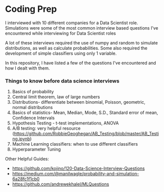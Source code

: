 # Coding Prep

I interviewed with 10 different companies for a Data Scientist role. Simulations were some of the most common interview based questions I've encountered while interviewing for Data Scientist roles 

A lot of these interviews required the use of numpy and random to simulate distributions, as well as calculate probabilities. Some also required the development of simple classifiers using only 1 variable. 

In this repository, I have listed a few of the questions I've encountered and how I dealt with them. 

### Things to know before data science interviews 

1. Basics of probability 
2. Central limit theorem, law of large numbers
3. Distributions- differentiate between binomial, Poisson, geometric, normal distributions 
4. Basics of statistics- Mean, Median, Mode, S.D., Standard error of mean, Confidence Intervals 
5. Hypothesis Testing - t-test implementations, ANOVA
6. A/B testing: very helpful resource (https://github.com/RobbieGeoghegan/AB_Testing/blob/master/AB_Testing.ipynb) 
7. Machine Learning classifiers: when to use different classifiers
8. Hyperparameter Tuning 

Other Helpful Guides: 
* https://github.com/kojino/120-Data-Science-Interview-Questions
* https://medium.com/@manilwagle/probability-and-simulation-6a28fc1f1cb0
* https://github.com/andrewekhalel/MLQuestions
